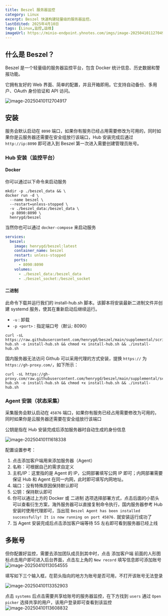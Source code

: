 ```yaml
---
title: Beszel 服务器监控
category: Linux
excerpt: Beszel 快速构建轻量级的服务器监控。
lastEdited: 2025年4月10日
tags: [Linux,监控,运维]
imageUrl: https://minio-endpoint.yhnotes.com/imgs/image-20250410112704917.png
---
```


## 什么是 Beszel？

Beszel 是一个轻量级的服务器监控平台，包含 Docker 统计信息、历史数据和警报功能。

它拥有友好的 Web 界面、简单的配置，并且开箱即用。它支持自动备份、多用户、OAuth 身份验证和 API 访问。

![image-20250410112704917](https://minio-endpoint.yhnotes.com/imgs/image-20250410112704917.png)

## 安装

服务会默认启动在 `8090` 端口，如果你有服务已经占用需要修改为可用的，同时如果你是云服务器还需要在安全组放行该端口，Hub 安装完成后通过 `http://ip:8090` 即可进入到 Beszel 第一次进入需要创建管理员账号。

### Hub 安装（监控平台）

#### Docker

你可以通过以下命令来启动服务
```shell
mkdir -p ./beszel_data && \
docker run -d \
  --name beszel \
  --restart=unless-stopped \
  -v ./beszel_data:/beszel_data \
  -p 8090:8090 \
  henrygd/beszel
```

当然你也可以通过 `docker-compose` 来启动服务

```yaml
services:
  beszel:
    image: henrygd/beszel:latest
    container_name: beszel
    restart: unless-stopped
    ports:
      - 8090:8090
    volumes:
      - ./beszel_data:/beszel_data
      - ./beszel_socket:/beszel_socket
```



#### 二进制

此命令下载并运行我们的 install-hub.sh 脚本。该脚本将安装最新二进制文件并创建 systemd 服务，使其在重新启动后继续运行。

- `-u` : 卸载
- `-p <port>` : 指定端口号（默认: 8090）

```shell
curl -sL https://raw.githubusercontent.com/henrygd/beszel/main/supplemental/scripts/install-hub.sh -o install-hub.sh && chmod +x install-hub.sh && ./install-hub.sh
```

国内服务器无法访问 Github 可以采用代理的方式安装，提换 `https://` 为 `https://gh-proxy.com/`，如下所示：
```shell
curl -sL https://gh-proxy.com/raw.githubusercontent.com/henrygd/beszel/main/supplemental/scripts/install-hub.sh -o install-hub.sh && chmod +x install-hub.sh && ./install-hub.sh
```



### Agent 安装（状态采集）

采集服务会默认启动在 `45876` 端口，如果你有服务已经占用需要修改为可用的，同时如果你是云服务器还需要在安全组放行该端口

公钥是指在 Hub 安装完成后添加服务器时自动生成的身份信息

![image-20250410111618338](https://minio-endpoint.yhnotes.com/imgs/image-20250410111618338.png)

配置设置参考：

1. 点击添加客户端用来添加服务器（Agent）
2. 名称：可根据自己的需求自定义
3. 主机/IP：这里指的是 Agent 的 IP，公网部署填写公网 IP 即可；内网部署需要保证 Hub 和 Agent 在同一内网，此时即可填写内网地址。
4. 端口：没有特殊原因保持默认即可
5. 公钥：保持默认即可
6. 你可以通过上方的 Docker 或 二进制 选项选择部署方式，点击后面的小箭头可以查看衍生方案，海外服务器可以直接复制命令执行，国内服务器参考 Hub 安装时使用代理即可，当出现 `Beszel Agent has been installed successfully! It is now running on port 45876.` 就安装运行成功了
7. 当 Agent 安装完成后点击添加客户端等待 5S 左右即可看到服务器已经上线



## 多账号

但你配置好监控，需要去添加团队成员到其中时，点击 添加客户端 前面的人形图标点击用户即可进入后台界面，点击左上角的 `New record` 填写信息即可添加账号
![image-20250410113054555](https://minio-endpoint.yhnotes.com/imgs/image-20250410113054555.png)

填写如下三个输入框，在箭头指向的地方为账号是否可用，不打开该账号无法登录

![image-20250410113352903](https://minio-endpoint.yhnotes.com/imgs/image-20250410113352903.png)

点击 `systems` 后点击需要共享给账号的服务器监控，在下方找到 `users` 通过 `Open picker` 选择共享的用户，该用户登录即可查看到该监控
![image-20250410113608832](https://minio-endpoint.yhnotes.com/imgs/image-20250410113608832.png)

